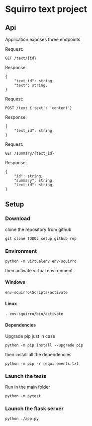 # Squirro text project

## Api

Application exposes three endpoints

Request:
```
GET /text/{id}
```
Response:
```
{
    "text_id": string,
    "text": string,
}
```

Request:
```
POST /text {'text': 'content'}
```
Response:
```
{
    "text_id": string,
}
```

Request:
```
GET /summary/{text_id}
```
Response:
```
{
    "id": string,
    "summary": string,
    "text_id": string,
}
```

## Setup

### Download

clone the repository from github

```
git clone TODO: setup github rep
```

### Environment

```
python -m virtualenv env-squirro
```

then activate virtual environment

#### Windows

```
env-squirro\Scripts\activate
```

#### Linux

````
. env-squirro/bin/activate
````

#### Dependencies

Upgrade pip just in case

```
python -m pip install --upgrade pip
```

then install all the dependencies

```
python -m pip -r requirements.txt
```

### Launch the tests

Run in the main folder

```
python -m pytest
```

### Launch the flask server

```
python ./app.py
```

